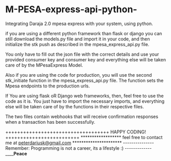 # M-PESA-express-api-python-
Integrating Daraja 2.0 mpesa express with your system, using python.

if you are using a different python framework than flask or django you can still download the models.py file and import it in your code,
and then initialize the stk push as described in the mpesa_express_api.py file. 

You only have to fill out the json file with the correct details and use your provided consumer key and consumer key and everything else will be taken care of
by the MPesaExpress Model.

Also if you are using the code for production, you will use the second stk_initiate function in the mpesa_express_api.py file. The function sets the Mpesa 
endpoints to the production urls.

If You are using flask oR Django web frameworks, then, feel free to use the code as it is. You just have to import the necessary imports, and everything else
will be taken care of by the functions in their respective files. 

The two files contain webhooks that will receive confirmation responses when a transaction has been successfully.


+++++++++++++++++++++++++++++++++++ HAPPY CODING! +++++++++++++++++++++++++
****************** feel free to contact me at peterdariusk@gmail.com **********************
---------------Remember: Programming is not a career, its a lifestyle :) -------------
____________________________________Peace________________________________
